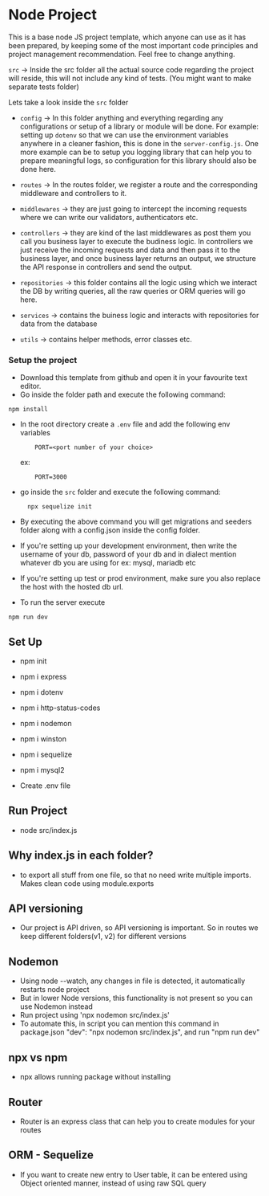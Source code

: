 # Node Project
This is a base node JS project template, which anyone can use as it has been prepared, by keeping some of the most important code principles and project management recommendation. Feel free to change anything.

`src` -> Inside the src folder all the actual source code regarding the project will reside, this will not include any kind of tests. (You might want to make separate tests folder)

Lets take a look inside the `src` folder

 - `config` -> In this folder anything and everything regarding any configurations or setup of a library or module will be done. For example: setting up `dotenv` so that we can use the environment variables anywhere in a cleaner fashion, this is done in the `server-config.js`. One more example can be to setup you logging library that can help you to prepare meaningful logs, so configuration for this library should also be done here. 

 - `routes` -> In the routes folder, we register a route and the corresponding middleware and controllers to it. 

 - `middlewares` -> they are just going to intercept the incoming requests where we can write our validators, authenticators etc. 

 - `controllers` -> they are kind of the last middlewares as post them you call you business layer to execute the budiness logic. In controllers we just receive the incoming requests and data and then pass it to the business layer, and once business layer returns an output, we structure the API response in controllers and send the output. 

 - `repositories` -> this folder contains all the logic using which we interact the DB by writing queries, all the raw queries or ORM queries will go here.

 - `services` -> contains the buiness logic and interacts with repositories for data from the database

 - `utils` -> contains helper methods, error classes etc.

### Setup the project

 - Download this template from github and open it in your favourite text editor. 
 - Go inside the folder path and execute the following command:
  ```
  npm install
  ```
 - In the root directory create a `.env` file and add the following env variables
    ```
        PORT=<port number of your choice>
    ```
    ex: 
    ```
        PORT=3000
    ```
 - go inside the `src` folder and execute the following command:
    ```
      npx sequelize init
    ```
 - By executing the above command you will get migrations and seeders folder along with a config.json inside the config folder. 
 - If you're setting up your development environment, then write the username of your db, password of your db and in dialect mention whatever db you are using for ex: mysql, mariadb etc
 - If you're setting up test or prod environment, make sure you also replace the host with the hosted db url.

 - To run the server execute
 ```
 npm run dev
 ```

## Set Up
- npm init 
- npm i express
- npm i dotenv
- npm i http-status-codes
- npm i nodemon
- npm i winston
- npm i sequelize
- npm i mysql2

- Create .env file

## Run Project
- node src/index.js

## Why index.js in each folder?
- to export all stuff from one file, so that no need write multiple imports. Makes clean code using module.exports

## API versioning
- Our project is API driven, so API versioning is important. So in routes we keep different folders(v1, v2) for different versions

## Nodemon
- Using node --watch, any changes in file is detected, it automatically restarts node project
- But in lower Node versions, this functionality is not present so you can use Nodemon instead
- Run project using 'npx nodemon src/index.js'
- To automate this, in script you can mention this command in package.json "dev": "npx nodemon src/index.js", and run "npm run dev"

## npx vs npm
- npx allows running package without installing

## Router
- Router is an express class that can help you to create modules for your routes

## ORM - Sequelize
- If you want to create new entry to User table, it can be entered using Object oriented manner, instead of using raw SQL query